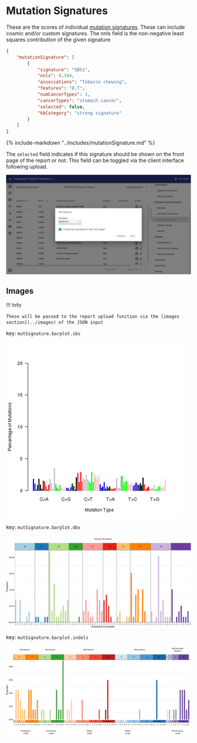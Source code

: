 # Mutation Signatures

These are the scores of individual [mutation signatures](https://www.nature.com/articles/s41586-020-1943-3). These can include cosmic and/or custom signatures. The nnls field is the non-negative least squares contribution of the given signature

```json
{
    "mutationSignature": [
        {
            "signature": "SBS1",
            "nnls": 0.344,
            "associations": "Tobacco chewing",
            "features": "D,T",
            "numCancerTypes": 1,
            "cancerTypes": "stomach cancer",
            "selected": false,
            "kbCategory": "strong signature"
        }
    ]
}
```

{%
   include-markdown "../includes/mutationSignature.md"
%}

The `selected` field indicates if this signature should be shown on the front page of the report or not. This field can be toggled via the client interface following upload.

![include](../images/ipr_client.mutation_signature.include.png)

## Images

!!! Info

    These will be passed to the report upload function via the [images section](../images) of the JSON input

key: `mutSignature.barplot.sbs`

![mutation signature plot](../images/mutSignature.barplot.sbs.png)

key: `mutSignature.barplot.dbs`

![mutation signature plot](../images/mutSignature.barplot.dbs.png)

key: `mutSignature.barplot.indels`

![mutation signature plot](../images/mutSignature.barplot.indels.png)
